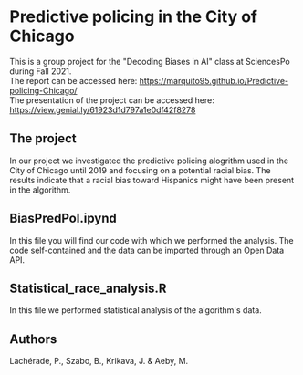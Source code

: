# Predictive policing in the City of Chicago
This is a group project for the "Decoding Biases in AI" class at SciencesPo during Fall 2021. <br/>
The report can be accessed here: https://marquito95.github.io/Predictive-policing-Chicago/ <br/>
The presentation of the project can be accessed here: https://view.genial.ly/61923d1d797a1e0df42f8278

## The project
In our project we investigated the predictive policing alogrithm used in the City of Chicago until 2019 and focusing on a potential racial bias. The results indicate that a racial bias toward Hispanics might have been present in the algorithm. 

## BiasPredPol.ipynd
In this file you will find our code with which we performed the analysis. The code self-contained and the data can be imported through an Open Data API. 

## Statistical_race_analysis.R
In this file we performed statistical analysis of the algorithm's data. 

## Authors
Lachérade, P., Szabo, B., Krikava, J. &amp; Aeby, M. 
